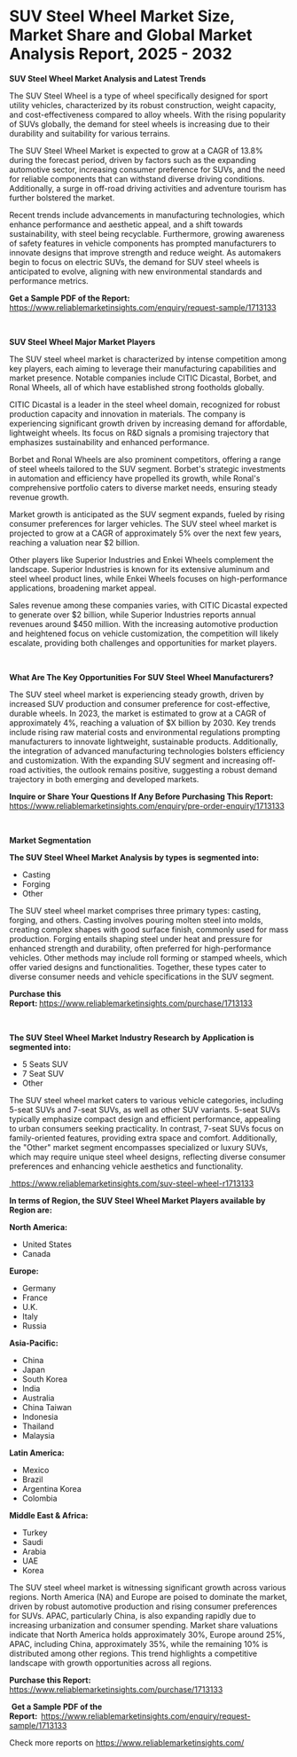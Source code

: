 <p><h1>SUV Steel Wheel Market Size, Market Share and Global Market Analysis Report, 2025 - 2032</h1></p><p><strong>SUV Steel Wheel Market Analysis and Latest Trends</strong></p>
<p><p>The SUV Steel Wheel is a type of wheel specifically designed for sport utility vehicles, characterized by its robust construction, weight capacity, and cost-effectiveness compared to alloy wheels. With the rising popularity of SUVs globally, the demand for steel wheels is increasing due to their durability and suitability for various terrains. </p><p>The SUV Steel Wheel Market is expected to grow at a CAGR of 13.8% during the forecast period, driven by factors such as the expanding automotive sector, increasing consumer preference for SUVs, and the need for reliable components that can withstand diverse driving conditions. Additionally, a surge in off-road driving activities and adventure tourism has further bolstered the market. </p><p>Recent trends include advancements in manufacturing technologies, which enhance performance and aesthetic appeal, and a shift towards sustainability, with steel being recyclable. Furthermore, growing awareness of safety features in vehicle components has prompted manufacturers to innovate designs that improve strength and reduce weight. As automakers begin to focus on electric SUVs, the demand for SUV steel wheels is anticipated to evolve, aligning with new environmental standards and performance metrics.</p></p>
<p><strong>Get a Sample PDF of the Report:&nbsp;</strong> <a href="https://www.reliablemarketinsights.com/enquiry/request-sample/1713133?utm_campaign=3291&utm_medium=2&utm_source=Github&utm_content=ia&utm_term=28032025&utm_id=suv-steel-wheel">https://www.reliablemarketinsights.com/enquiry/request-sample/1713133</a></p>
<p>&nbsp;</p>
<p><strong>SUV Steel Wheel Major Market Players</strong></p>
<p><p>The SUV steel wheel market is characterized by intense competition among key players, each aiming to leverage their manufacturing capabilities and market presence. Notable companies include CITIC Dicastal, Borbet, and Ronal Wheels, all of which have established strong footholds globally.</p><p>CITIC Dicastal is a leader in the steel wheel domain, recognized for robust production capacity and innovation in materials. The company is experiencing significant growth driven by increasing demand for affordable, lightweight wheels. Its focus on R&D signals a promising trajectory that emphasizes sustainability and enhanced performance.</p><p>Borbet and Ronal Wheels are also prominent competitors, offering a range of steel wheels tailored to the SUV segment. Borbet's strategic investments in automation and efficiency have propelled its growth, while Ronal's comprehensive portfolio caters to diverse market needs, ensuring steady revenue growth.</p><p>Market growth is anticipated as the SUV segment expands, fueled by rising consumer preferences for larger vehicles. The SUV steel wheel market is projected to grow at a CAGR of approximately 5% over the next few years, reaching a valuation near $2 billion.</p><p>Other players like Superior Industries and Enkei Wheels complement the landscape. Superior Industries is known for its extensive aluminum and steel wheel product lines, while Enkei Wheels focuses on high-performance applications, broadening market appeal.</p><p>Sales revenue among these companies varies, with CITIC Dicastal expected to generate over $2 billion, while Superior Industries reports annual revenues around $450 million. With the increasing automotive production and heightened focus on vehicle customization, the competition will likely escalate, providing both challenges and opportunities for market players.</p></p>
<p>&nbsp;</p>
<p><strong>What Are The Key Opportunities For SUV Steel Wheel Manufacturers?</strong></p>
<p><p>The SUV steel wheel market is experiencing steady growth, driven by increased SUV production and consumer preference for cost-effective, durable wheels. In 2023, the market is estimated to grow at a CAGR of approximately 4%, reaching a valuation of $X billion by 2030. Key trends include rising raw material costs and environmental regulations prompting manufacturers to innovate lightweight, sustainable products. Additionally, the integration of advanced manufacturing technologies bolsters efficiency and customization. With the expanding SUV segment and increasing off-road activities, the outlook remains positive, suggesting a robust demand trajectory in both emerging and developed markets.</p></p>
<p><strong>Inquire or Share Your Questions If Any Before Purchasing This Report:</strong> <a href="https://www.reliablemarketinsights.com/enquiry/pre-order-enquiry/1713133?utm_campaign=3291&utm_medium=2&utm_source=Github&utm_content=ia&utm_term=28032025&utm_id=suv-steel-wheel">https://www.reliablemarketinsights.com/enquiry/pre-order-enquiry/1713133</a></p>
<p>&nbsp;</p>
<p><strong>Market Segmentation</strong></p>
<p><strong>The SUV Steel Wheel Market Analysis by types is segmented into:</strong></p>
<p><ul><li>Casting</li><li>Forging</li><li>Other</li></ul></p>
<p><p>The SUV steel wheel market comprises three primary types: casting, forging, and others. Casting involves pouring molten steel into molds, creating complex shapes with good surface finish, commonly used for mass production. Forging entails shaping steel under heat and pressure for enhanced strength and durability, often preferred for high-performance vehicles. Other methods may include roll forming or stamped wheels, which offer varied designs and functionalities. Together, these types cater to diverse consumer needs and vehicle specifications in the SUV segment.</p></p>
<p><strong>Purchase this Report:&nbsp;</strong><a href="https://www.reliablemarketinsights.com/purchase/1713133?utm_campaign=3291&utm_medium=2&utm_source=Github&utm_content=ia&utm_term=28032025&utm_id=suv-steel-wheel">https://www.reliablemarketinsights.com/purchase/1713133</a></p>
<p>&nbsp;</p>
<p><strong>The SUV Steel Wheel Market Industry Research by Application is segmented into:</strong></p>
<p><ul><li>5 Seats SUV</li><li>7 Seat SUV</li><li>Other</li></ul></p>
<p><p>The SUV steel wheel market caters to various vehicle categories, including 5-seat SUVs and 7-seat SUVs, as well as other SUV variants. 5-seat SUVs typically emphasize compact design and efficient performance, appealing to urban consumers seeking practicality. In contrast, 7-seat SUVs focus on family-oriented features, providing extra space and comfort. Additionally, the "Other" market segment encompasses specialized or luxury SUVs, which may require unique steel wheel designs, reflecting diverse consumer preferences and enhancing vehicle aesthetics and functionality.</p></p>
<p><a href="https://www.reliablemarketinsights.com/suv-steel-wheel-r1713133?utm_campaign=3291&utm_medium=2&utm_source=Github&utm_content=ia&utm_term=28032025&utm_id=suv-steel-wheel">&nbsp;https://www.reliablemarketinsights.com/suv-steel-wheel-r1713133</a></p>
<p><strong>In terms of Region, the SUV Steel Wheel Market Players available by Region are:</strong></p>
<p>
    <p> <strong> North America: </strong>
        <ul>
            <li>United States</li>
            <li>Canada</li>
        </ul>
        </p> 
    <p> <strong> Europe: </strong>
        <ul>
            <li>Germany</li>
            <li>France</li>
            <li>U.K.</li>
            <li>Italy</li>
            <li>Russia</li>
        </ul>
        </p> 
    <p> <strong> Asia-Pacific: </strong>
        <ul>
            <li>China</li>
            <li>Japan</li>
            <li>South Korea</li>
            <li>India</li>
            <li>Australia</li>
            <li>China Taiwan</li>
            <li>Indonesia</li>
            <li>Thailand</li>
            <li>Malaysia</li>
        </ul>
        </p> 
    <p> <strong> Latin America: </strong>
        <ul>
            <li>Mexico</li>
            <li>Brazil</li>
            <li>Argentina Korea</li>
            <li>Colombia</li>
        </ul>
        </p> 
    <p> <strong> Middle East & Africa: </strong>
        <ul>
            <li>Turkey</li>
            <li>Saudi</li>
            <li>Arabia</li>
            <li>UAE</li>
            <li>Korea</li>
        </ul>
    </p>
    </p>
<p><p>The SUV steel wheel market is witnessing significant growth across various regions. North America (NA) and Europe are poised to dominate the market, driven by robust automotive production and rising consumer preferences for SUVs. APAC, particularly China, is also expanding rapidly due to increasing urbanization and consumer spending. Market share valuations indicate that North America holds approximately 30%, Europe around 25%, APAC, including China, approximately 35%, while the remaining 10% is distributed among other regions. This trend highlights a competitive landscape with growth opportunities across all regions.</p></p>
<p><strong>Purchase this Report: </strong><a href="https://www.reliablemarketinsights.com/purchase/1713133?utm_campaign=3291&utm_medium=2&utm_source=Github&utm_content=ia&utm_term=28032025&utm_id=suv-steel-wheel">https://www.reliablemarketinsights.com/purchase/1713133</a></p>
<p>&nbsp;<strong>Get a Sample PDF of the Report:&nbsp;&nbsp;</strong><a href="https://www.reliablemarketinsights.com/enquiry/request-sample/1713133?utm_campaign=3291&utm_medium=2&utm_source=Github&utm_content=ia&utm_term=28032025&utm_id=suv-steel-wheel">https://www.reliablemarketinsights.com/enquiry/request-sample/1713133</a></p>
<p><strong></strong></p>
<p>Check more reports on <a href="https://www.reliablemarketinsights.com/?utm_campaign=3291&utm_medium=2&utm_source=Github&utm_content=ia&utm_term=28032025&utm_id=suv-steel-wheel">https://www.reliablemarketinsights.com/</a></p>